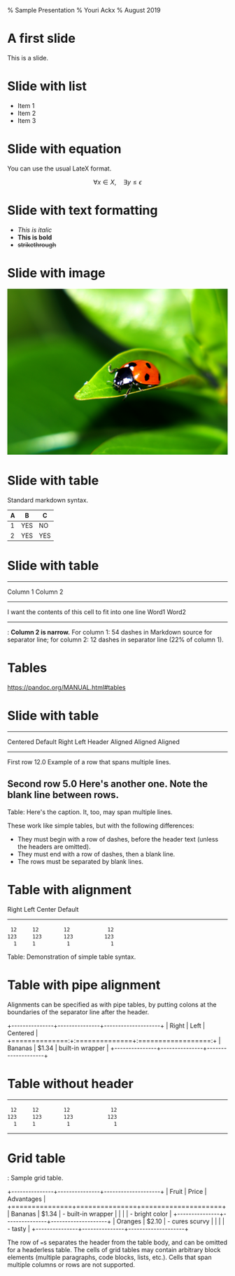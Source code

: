 % Sample Presentation
% Youri Ackx
% August 2019

# A first slide

This is a slide.

# Slide with list

- Item 1
- Item 2
- Item 3

# Slide with equation

You can use the usual LateX format.

$$ \forall x \in X, \quad \exists y \leq \epsilon $$

# Slide with text formatting

- *This is italic*
- **This is bold**
- ~~strikethrough~~

# Slide with image

![This is a free image of a ladybug](ladybird-1367182.jpg)

# Slide with table

Standard markdown syntax.

A        | B    | C
-------- | ---- | ----
1        | YES  | NO
2        | YES  | YES

# Slide with table

--------------------------------------------------------------------
Column 1                                                Column 2
------------------------------------------------------  ------------
I want the contents of this cell to fit into one line   Word1 Word2

------------------------------------------------------  ------------

: **Column 2 is narrow.** For column 1: 54 dashes in Markdown source 
for separator line; for column 2: 12 dashes in separator line (22% of column 1).

# Tables

https://pandoc.org/MANUAL.html#tables

# Slide with table

-------------------------------------------------------------
 Centered   Default           Right Left
  Header    Aligned         Aligned Aligned
----------- ------- --------------- -------------------------
   First    row                12.0 Example of a row that
                                    spans multiple lines.

  Second    row                 5.0 Here's another one. Note
                                    the blank line between
                                    rows.
-------------------------------------------------------------

Table: Here's the caption. It, too, may span
multiple lines.

These work like simple tables, but with the following differences:

- They must begin with a row of dashes, before the header text (unless the headers are omitted).
- They must end with a row of dashes, then a blank line.
- The rows must be separated by blank lines.

# Table with alignment

  Right     Left     Center     Default
-------     ------ ----------   -------
     12     12        12            12
    123     123       123          123
      1     1          1             1

Table: Demonstration of simple table syntax.

# Table with pipe alignment

Alignments can be specified as with pipe tables, by putting colons at the boundaries of the separator line after the header.

+---------------+---------------+--------------------+
| Right         | Left          | Centered           |
+==============:+:==============+:==================:+
| Bananas       | $1.34         | built-in wrapper   |
+---------------+---------------+--------------------+



# Table without header

-------     ------ ----------   -------
     12     12        12             12
    123     123       123           123
      1     1          1              1
-------     ------ ----------   -------


# Grid table

: Sample grid table.

+---------------+---------------+--------------------+
| Fruit         | Price         | Advantages         |
+===============+===============+====================+
| Bananas       | $1.34         | - built-in wrapper |
|               |               | - bright color     |
+---------------+---------------+--------------------+
| Oranges       | $2.10         | - cures scurvy     |
|               |               | - tasty            |
+---------------+---------------+--------------------+

The row of `=`s separates the header from the table body, and can be omitted for a headerless table. The cells of grid tables may contain arbitrary block elements (multiple paragraphs, code blocks, lists, etc.). Cells that span multiple columns or rows are not supported. 
